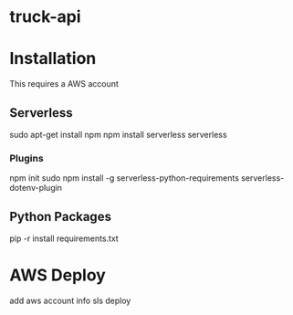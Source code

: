 # truck-api

# Installation
This requires a AWS account

## Serverless

sudo apt-get install npm
npm install serverless
serverless

### Plugins

npm init
sudo npm install -g serverless-python-requirements serverless-dotenv-plugin

## Python Packages

pip -r install requirements.txt

# AWS Deploy
add aws account info
sls deploy